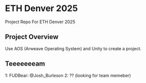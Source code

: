 # ETH Denver 2025
Project Repo For ETH Denver 2025

## Project Overview
Use AOS (Arweave Operating System) and Unity to create a project.

## Teeeeeeeam
1: FUDBear: @Josh_Burleson 
2: ?? (looking for team memeber)
